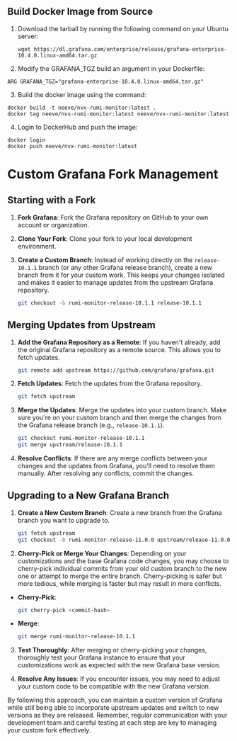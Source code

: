 ## Build Docker Image from Source

1. Download the tarball by running the following command on your Ubuntu server:
   ```shell
   wget https://dl.grafana.com/enterprise/release/grafana-enterprise-10.4.0.linux-amd64.tar.gz

2. Modify the GRAFANA_TGZ build an argument in your Dockerfile:

```shell
ARG GRAFANA_TGZ="grafana-enterprise-10.4.0.linux-amd64.tar.gz"
```

3. Build the docker image using the command:

```shell
docker build -t neeve/nvx-rumi-monitor:latest .
docker tag neeve/nvx-rumi-monitor:latest neeve/nvx-rumi-monitor:latest
```

4. Login to DockerHub and push the image:

```shell
docker login
docker push neeve/nvx-rumi-monitor:latest
```

# Custom Grafana Fork Management

## Starting with a Fork

1. **Fork Grafana**: Fork the Grafana repository on GitHub to your own account or organization.

2. **Clone Your Fork**: Clone your fork to your local development environment.

3. **Create a Custom Branch**: Instead of working directly on the `release-10.1.1` branch (or any other Grafana release branch), create a new branch from it for your custom work. This keeps your changes isolated and makes it easier to manage updates from the upstream Grafana repository.
    ```bash
    git checkout -b rumi-monitor-release-10.1.1 release-10.1.1
    ```

## Merging Updates from Upstream

1. **Add the Grafana Repository as a Remote**: If you haven't already, add the original Grafana repository as a remote source. This allows you to fetch updates.
    ```bash
    git remote add upstream https://github.com/grafana/grafana.git
    ```

2. **Fetch Updates**: Fetch the updates from the Grafana repository.
    ```bash
    git fetch upstream
    ```

3. **Merge the Updates**: Merge the updates into your custom branch. Make sure you're on your custom branch and then merge the changes from the Grafana release branch (e.g., `release-10.1.1`).
    ```bash
    git checkout rumi-monitor-release-10.1.1
    git merge upstream/release-10.1.1
    ```

4. **Resolve Conflicts**: If there are any merge conflicts between your changes and the updates from Grafana, you'll need to resolve them manually. After resolving any conflicts, commit the changes.

## Upgrading to a New Grafana Branch

1. **Create a New Custom Branch**: Create a new branch from the Grafana branch you want to upgrade to.
    ```bash
    git fetch upstream
    git checkout -b rumi-monitor-release-11.0.0 upstream/release-11.0.0
    ```

2. **Cherry-Pick or Merge Your Changes**: Depending on your customizations and the base Grafana code changes, you may choose to cherry-pick individual commits from your old custom branch to the new one or attempt to merge the entire branch. Cherry-picking is safer but more tedious, while merging is faster but may result in more conflicts.
  - **Cherry-Pick**:
      ```bash
      git cherry-pick <commit-hash>
      ```
  - **Merge**:
      ```bash
      git merge rumi-monitor-release-10.1.1
      ```

3. **Test Thoroughly**: After merging or cherry-picking your changes, thoroughly test your Grafana instance to ensure that your customizations work as expected with the new Grafana base version.

4. **Resolve Any Issues**: If you encounter issues, you may need to adjust your custom code to be compatible with the new Grafana version.

By following this approach, you can maintain a custom version of Grafana while still being able to incorporate upstream updates and switch to new versions as they are released. Remember, regular communication with your development team and careful testing at each step are key to managing your custom fork effectively.
